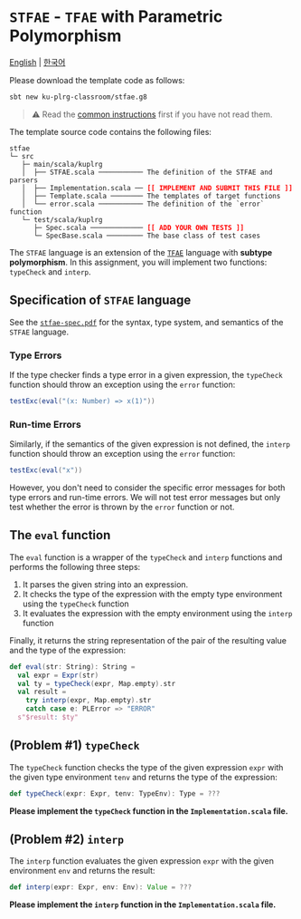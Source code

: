 # `STFAE` - `TFAE` with Parametric Polymorphism

[English](./README.md) | [한국어](./README.ko.md)

Please download the template code as follows:
```bash
sbt new ku-plrg-classroom/stfae.g8
```

> :warning: Read the [common instructions](https://github.com/ku-plrg-classroom/docs/blob/main/README.md) first if you have not read them.

The template source code contains the following files:
<pre><code>stfae
└─ src
   ├─ main/scala/kuplrg
   │  ├── STFAE.scala ─────────── The definition of the STFAE and parsers
   │  ├── Implementation.scala ── <b style='color:red;'>[[ IMPLEMENT AND SUBMIT THIS FILE ]]</b>
   │  ├── Template.scala ──────── The templates of target functions
   │  └── error.scala ─────────── The definition of the `error` function
   └─ test/scala/kuplrg
      ├─ Spec.scala ───────────── <b style='color:red;'>[[ ADD YOUR OWN TESTS ]]</b>
      └─ SpecBase.scala ───────── The base class of test cases</code></pre>

The `STFAE` language is an extension of the [`TFAE`](../tfae/README.md) language
with **subtype polymorphism**.  In this assignment, you will implement two
functions: `typeCheck` and `interp`.

## Specification of `STFAE` language

See the [`stfae-spec.pdf`](./stfae-spec.pdf) for the syntax, type system, and
semantics of the `STFAE` language.

### Type Errors

If the type checker finds a type error in a given expression, the `typeCheck`
function should throw an exception using the `error` function:
```scala
testExc(eval("(x: Number) => x(1)"))
```

### Run-time Errors

Similarly, if the semantics of the given expression is not defined, the `interp`
function should throw an exception using the `error` function:
```scala
testExc(eval("x"))
```
However, you don't need to consider the specific error messages for both type
errors and run-time errors.  We will not test error messages but only test
whether the error is thrown by the `error` function or not.

## The `eval` function

The `eval` function is a wrapper of the `typeCheck` and `interp` functions and
performs the following three steps:

1. It parses the given string into an expression.
1. It checks the type of the expression with the empty type environment using
   the `typeCheck` function
1. It evaluates the expression with the empty environment using the `interp`
   function

Finally, it returns the string representation of the pair of the resulting value
and the type of the expression:
```scala
def eval(str: String): String =
  val expr = Expr(str)
  val ty = typeCheck(expr, Map.empty).str
  val result =
    try interp(expr, Map.empty).str
    catch case e: PLError => "ERROR"
  s"$result: $ty"
```

## (Problem #1) `typeCheck`

The `typeCheck` function checks the type of the given expression `expr` with the
given type environment `tenv` and returns the type of the expression:
```scala
def typeCheck(expr: Expr, tenv: TypeEnv): Type = ???
```
**Please implement the `typeCheck` function in the `Implementation.scala`
file.**

## (Problem #2) `interp`

The `interp` function evaluates the given expression `expr` with the given
environment `env` and returns the result:
```scala
def interp(expr: Expr, env: Env): Value = ???
```
**Please implement the `interp` function in the `Implementation.scala` file.**
